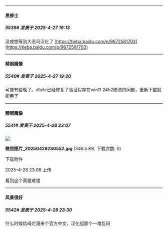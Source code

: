 ﻿
*****

####  黑修士  
##### 5539#       发表于 2025-4-27 19:13

没成想等到大恶司汉化了
[https://tieba.baidu.com/p/9672581703](https://tieba.baidu.com/p/9672581703)


*****

####  精钢魔像  
##### 5540#       发表于 2025-4-27 19:20

可能有些晚了。dlsite已经修复了验证程序在win11 24h2崩溃的问题，重新下载就能用了


*****

####  精钢魔像  
##### 5541#       发表于 2025-4-28 23:07

<img src="https://img.stage1st.com/forum/202504/28/230659ssvk9kga3zgvp9br.jpg" referrerpolicy="no-referrer">

<strong>微信图片_20250428230552.jpg</strong> (346.5 KB, 下载次数: 0)

下载附件

2025-4-28 23:06 上传

看到这个真是难绷


*****

####  风景很好  
##### 5542#       发表于 2025-4-28 23:30

什么时候给母烂漫来个官方中文，汉化组那个一堆乱码

